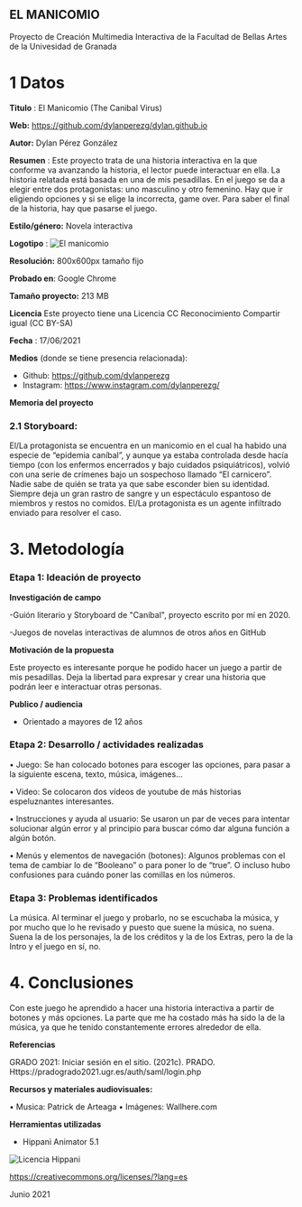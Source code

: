 ## EL MANICOMIO 

Proyecto de Creación Multimedia Interactiva de la  Facultad de Bellas Artes de la Univesidad de Granada



# 1 Datos 



**Titulo** : El Manicomio (The Canibal Virus)

**Web:**  https://github.com/dylanperezg/dylan.github.io

**Autor:**  Dylan Pérez González

**Resumen** :  Este proyecto trata de una historia interactiva en la que conforme va avanzando la historia, el lector puede interactuar en ella. La historia relatada está basada en una de mis pesadillas. En el juego se da a elegir entre dos protagonistas: uno masculino y otro femenino. Hay que ir eligiendo opciones y si se elige la incorrecta, game over. Para saber el final de la historia, hay que pasarse el juego.

**Estilo/género:**  Novela interactiva

**Logotipo** : ![El manicomio](https://user-images.githubusercontent.com/84901665/122969397-e1ac9c00-d38c-11eb-9290-24fb8c86b6d1.JPG)

**Resolución:** 800x600px tamaño fijo

**Probado en**: Google Chrome

**Tamaño proyecto:** 213 MB

**Licencia** Este proyecto tiene una Licencia CC Reconocimiento Compartir igual (CC BY-SA)

**Fecha** : 17/06/2021

**Medios** (donde se tiene presencia relacionada):

- Github: https://github.com/dylanperezg
- Instagram: https://www.instagram.com/dylanperezg/

**Memoria del proyecto**

### 2.1 Storyboard: 

El/La protagonista se encuentra en un manicomio en el cual ha habido una especie de “epidemia caníbal”, y aunque ya estaba controlada desde hacía tiempo (con los enfermos encerrados y bajo cuidados psiquiátricos), volvió con una serie de crímenes bajo un sospechoso llamado “El carnicero”. Nadie sabe de quién se trata ya que sabe esconder bien su identidad.  Siempre deja un gran rastro de sangre y un espectáculo espantoso de miembros y restos no comidos. El/La protagonista es un agente infiltrado enviado para resolver el caso.






# 3. Metodología


### Etapa 1: Ideación de proyecto

**Investigación de campo** 

-Guión literario y Storyboard de "Caníbal", proyecto escrito por mí en 2020.

-Juegos de novelas interactivas de alumnos de otros años en GitHub


**Motivación de la propuesta** 

Este proyecto es interesante porque he podido hacer un juego a partir de mis pesadillas. Deja la libertad para expresar y crear una historia que podrán leer e interactuar otras personas.


**Publico / audiencia**

- Orientado a mayores de 12 años




### Etapa 2: Desarrollo / actividades realizadas

•	Juego: Se han colocado botones para escoger las opciones, para pasar a la siguiente escena, texto, música, imágenes…

•	Video: Se colocaron dos vídeos de youtube de más historias espeluznantes interesantes.

•	Instrucciones y ayuda al usuario: Se usaron un par de veces para intentar solucionar algún error y al principio para buscar cómo dar alguna función a algún botón.

•	Menús y elementos de navegación (botones): Algunos problemas con el tema de cambiar lo de “Booleano” o para poner lo de “true”. O incluso hubo confusiones para cuándo poner las comillas en los números.



### Etapa 3: Problemas identificados

La música. Al terminar el juego y probarlo, no se escuchaba la música, y por mucho que lo he revisado y puesto que suene la música, no suena. Suena la de los personajes, la de los créditos y la de los Extras, pero la de la Intro y el juego en sí, no.

# 4. Conclusiones 
Con este juego he aprendido a hacer una historia interactiva a partir de botones y más opciones. La parte que me ha costado más ha sido la de la música, ya que he tenido constantemente errores alrededor de ella.

**Referencias**

GRADO 2021: Iniciar sesión en el sitio. (2021c). PRADO. Https://pradogrado2021.ugr.es/auth/saml/login.php

**Recursos y materiales audiovisuales:**

•	Musica: Patrick de Arteaga
•	Imágenes: Wallhere.com


**Herramientas utilizadas**

- Hippani Animator 5.1


![Licencia Hippani](https://user-images.githubusercontent.com/84901665/122971573-7adcb200-d38f-11eb-8f5f-981f58dd9e29.JPG)

https://creativecommons.org/licenses/?lang=es

Junio 2021
